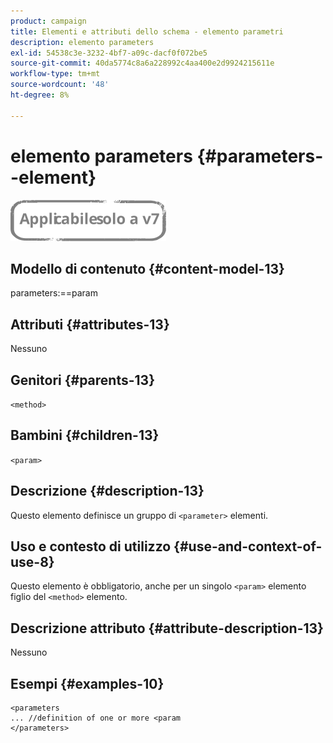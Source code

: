 ```yaml
---
product: campaign
title: Elementi e attributi dello schema - elemento parametri
description: elemento parameters
exl-id: 54538c3e-3232-4bf7-a09c-dacf0f072be5
source-git-commit: 40da5774c8a6a228992c4aa400e2d9924215611e
workflow-type: tm+mt
source-wordcount: '48'
ht-degree: 8%

---
```


# elemento parameters {#parameters--element}

![](../../../assets/v7-only.svg)

## Modello di contenuto {#content-model-13}

parameters:==param

## Attributi {#attributes-13}

Nessuno

## Genitori {#parents-13}

`<method>`

## Bambini {#children-13}

`<param>`

## Descrizione {#description-13}

Questo elemento definisce un gruppo di `<parameter>`  elementi.

## Uso e contesto di utilizzo {#use-and-context-of-use-8}

Questo elemento è obbligatorio, anche per un singolo `<param>` elemento figlio del `<method>`  elemento.

## Descrizione attributo {#attribute-description-13}

Nessuno

## Esempi {#examples-10}

```
<parameters
... //definition of one or more <param
</parameters>
```
